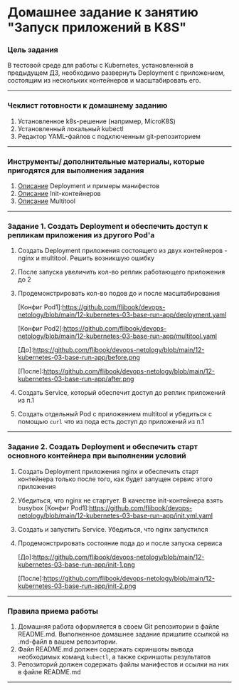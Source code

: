 # Домашнее задание к занятию "Запуск приложений в K8S"

### Цель задания

В тестовой среде для работы с Kubernetes, установленной в предыдущем ДЗ, необходимо развернуть Deployment с приложением, состоящим из нескольких контейнеров и масштабировать его.

------

### Чеклист готовности к домашнему заданию

1. Установленное k8s-решение (например, MicroK8S)
2. Установленный локальный kubectl
3. Редактор YAML-файлов с подключенным git-репозиторием

------

### Инструменты/ дополнительные материалы, которые пригодятся для выполнения задания

1. [Описание](https://kubernetes.io/docs/concepts/workloads/controllers/deployment/) Deployment и примеры манифестов
2. [Описание](https://kubernetes.io/docs/concepts/workloads/pods/init-containers/) Init-контейнеров
3. [Описание](https://github.com/wbitt/Network-MultiTool) Multitool

------

### Задание 1. Создать Deployment и обеспечить доступ к репликам приложения из другого Pod'а

1. Создать Deployment приложения состоящего из двух контейнеров - nginx и multitool. Решить возникшую ошибку
2. После запуска увеличить кол-во реплик работающего приложения до 2
3. Продемонстрировать кол-во подов до и после масштабирования
 
   [Конфиг Pod1]:https://github.com/flibook/devops-netology/blob/main/12-kubernetes-03-base-run-app/deployment.yaml <br />

   [Конфиг Pod2]:https://github.com/flibook/devops-netology/blob/main/12-kubernetes-03-base-run-app/multitool.yaml <br />
   
   [До]:https://github.com/flibook/devops-netology/blob/main/12-kubernetes-03-base-run-app/before.png <br />

   [После]:https://github.com/flibook/devops-netology/blob/main/12-kubernetes-03-base-run-app/after.png <br />
   
4. Создать Service, который обеспечит доступ до реплик приложений из п.1
5. Создать отдельный Pod с приложением multitool и убедиться с помощью `curl` что из пода есть доступ до приложений из п.1

------

### Задание 2. Создать Deployment и обеспечить старт основного контейнера при выполнении условий

1. Создать Deployment приложения nginx и обеспечить старт контейнера только после того, как будет запущен сервис этого приложения
2. Убедиться, что nginx не стартует. В качестве init-контейнера взять busybox
   [Конфиг Pod1]:https://github.com/flibook/devops-netology/blob/main/12-kubernetes-03-base-run-app/init.yml.yaml
3. Создать и запустить Service. Убедиться, что nginx запустился
4. Продемонстрировать состояние пода до и после запуска сервиса
   
   [До]:https://github.com/flibook/devops-netology/blob/main/12-kubernetes-03-base-run-app/init-1.png <br />

   [После]:https://github.com/flibook/devops-netology/blob/main/12-kubernetes-03-base-run-app/init-2.png <br />

------

### Правила приема работы

1. Домашняя работа оформляется в своем Git репозитории в файле README.md. Выполненное домашнее задание пришлите ссылкой на .md-файл в вашем репозитории.
2. Файл README.md должен содержать скриншоты вывода необходимых команд `kubectl`, а также скриншоты результатов
3. Репозиторий должен содержать файлы манифестов и ссылки на них в файле README.md

------
